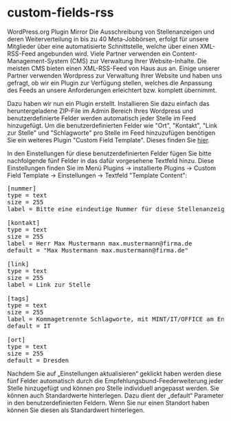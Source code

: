 # custom-fields-rss
WordPress.org Plugin Mirror
Die Ausschreibung von Stellenanzeigen und deren Weiterverteilung in bis zu 40 Meta-Jobbörsen, erfolgt für unsere Mitglieder über eine automatisierte Schnittstelle, welche über einen XML-RSS-Feed angebunden wird. Viele Partner verwenden ein Content-Management-System (CMS) zur Verwaltung Ihrer Website-Inhalte. Die meisten CMS bieten einen XML-RSS-Feed von Haus aus an. Einige unserer Partner verwenden Wordpress zur Verwaltung Ihrer Website und haben uns gefragt, ob wir ein Plugin zur Verfügung stellen, welches die Anpassung des Feeds an unsere Anforderungen erleichtert bzw. komplett übernimmt. 

Dazu haben wir nun ein Plugin erstellt.
Installieren Sie dazu einfach das heruntergeladene ZIP-File im Admin Bereich Ihres Wordpress und benutzerdefinierte Felder werden automatisch jeder Stelle im Feed hinzugefügt.
Um die benutzerdefinierten Felder wie "Ort", "Kontakt", "Link zur Stelle" und "Schlagworte" pro Stelle im Feed hinzuzufügen benötigen Sie ein weiteres Plugin "Custom Field Template". Dieses finden Sie 
<a target="_blank" href="https://wordpress.org/plugins/custom-field-template/">hier</a>. 

In den Einstellungen für diese benutzerdefinierten Felder fügen Sie bitte nachfolgende 
fünf Felder in das dafür vorgesehene Textfeld hinzu.
Diese Einstellungen finden Sie im Menü Plugins -> installierte Plugins -> Custom Field Template -> 
Einstellungen -> Textfeld "Template Content":
<pre>
[nummer]
type = text
size = 255
label = Bitte eine eindeutige Nummer für diese Stellenanzeige hinterlegen.

[kontakt]
type = text
size = 255
label = Herr Max Mustermann max.mustermann@firma.de
default = "Max Mustermann max.mustermann@firma.de"

[link]
type = text
size = 255
label = Link zur Stelle

[tags]
type = text
size = 255
label = Kommagetrennte Schlagworte, mit MINT/IT/OFFICE am Ende: Softwareetnwickler, Administrator, Datenbank, IT
default = IT

[ort]
type = text
size = 255
default = Dresden
</pre>
Nachdem Sie auf „Einstellungen aktualisieren“ geklickt haben werden diese fünf Felder automatisch 
durch die Empfehlungsbund-Feederweiterung jeder Stelle hinzugefügt und können pro Stelle individuell angepasst werden.
Sie können auch Standardwerte hinterlegen. Dazu dient der „default“ Parameter in den benutzerdefinierten Feldern. 
Wenn Sie nur einen Standort haben können Sie diesen als Standardwert hinterlegen. 
